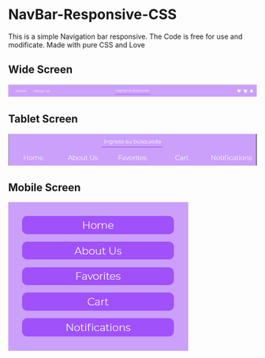 # NavBar-Responsive-CSS
This is a simple Navigation bar responsive.
The Code is free for use and modificate.
Made with pure CSS and Love

## Wide Screen
![wideScreen](wideScreen.png)

## Tablet Screen
![TabletScreen](tabletScreen.png)

## Mobile Screen
![MobileScreen](mobileScreen.png)
